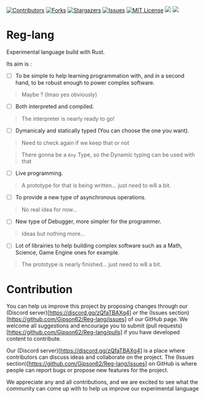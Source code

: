 [![Contributors][contributors-shield]][contributors-url]
[![Forks][forks-shield]][forks-url]
[![Stargazers][stars-shield]][stars-url]
[![Issues][issues-shield]][issues-url]
[![MIT License][license-shield]][license-url]
![](https://img.shields.io/badge/Maintained%3F-yes-green.svg?style=for-the-badge)
![](https://img.shields.io/discord/880133347446247574?label=Discord&style=for-the-badge)

# Reg-lang

Experimental language build with Rust.

Its aim is :

- [ ] To be simple to help learning programmation with, and in a second hand, to be robust enough to power complex software.
> Maybe ? (lmao yes obviously)

- [ ] Both interpreted and compiled.
> The interpreter is nearly ready to go!

- [ ] Dymanicaly and statically typed (You can choose the one you want).
> Need to check again if we keep that or not

> There gonna be a `Any` Type, so the Dynamic typing can be used with that

- [ ] Live programming.
> A prototype for that is being written... just need to w8 a bit.

- [ ] To provide a new type of asynchronous operations.
> No real idea for now...

- [ ] New type of Debugger, more simpler for the programmer.
> Ideas but nothing more...

- [ ] Lot of librairies to help building complex software such as a Math, Science, Game Engine ones for example.
> The prototype is nearly finished... just need to w8 a bit.

# Contribution 

You can help us improve this project by proposing changes through our (Discord server)[https://discord.gg/zQfaTBAXg4] or the (Issues section)[https://github.com/Gipson62/Reg-lang/issues] of our GitHub page. We welcome all suggestions and encourage you to submit (pull requests)[https://github.com/Gipson62/Reg-lang/pulls] if you have developed content to contribute.

Our (Discord server)[https://discord.gg/zQfaTBAXg4] is a place where contributors can discuss ideas and collaborate on the project. The (Issues section)[https://github.com/Gipson62/Reg-lang/issues] on GitHub is where people can report bugs or propose new features for the project.

We appreciate any and all contributions, and we are excited to see what the community can come up with to help us improve our experimental language


<!-- MARKDOWN LINKS & IMAGES -->
<!-- https://www.markdownguide.org/basic-syntax/#reference-style-links -->
[contributors-shield]: https://img.shields.io/github/contributors/Gipson62/Reg-Lang.svg?style=for-the-badge
[contributors-url]: https://github.com/Gipson62/Reg-Lang/graphs/contributors
[forks-shield]: https://img.shields.io/github/forks/Gipson62/Reg-Lang.svg?style=for-the-badge
[forks-url]: https://github.com/Gipson62/Reg-Lang/network/members
[stars-shield]: https://img.shields.io/github/stars/Gipson62/Reg-Lang.svg?style=for-the-badge
[stars-url]: https://github.com/Gipson62/Reg-Lang/stargazers
[issues-shield]: https://img.shields.io/github/issues/Gipson62/Reg-Lang.svg?style=for-the-badge
[issues-url]: https://github.com/Gipson62/Reg-Lang/issues
[license-shield]: https://img.shields.io/github/license/Gipson62/Reg-Lang.svg?style=for-the-badge
[license-url]: https://github.com/Gipson62/Reg-Lang/blob/master/LICENSE.txt
